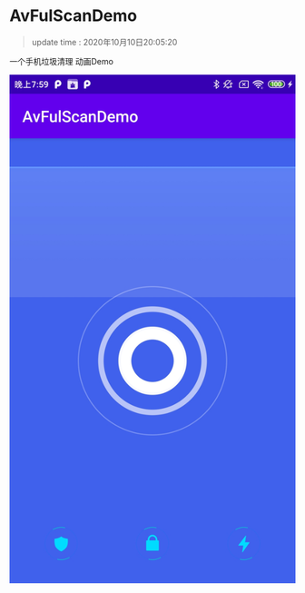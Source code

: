 # AvFulScanDemo

> update time : 2020年10月10日20:05:20

一个手机垃圾清理 动画Demo

![截图](https://github.com/yangmingchuan/AvFulScanDemo/blob/master/app/src/doc/E63EBAF9EAD279A12EF1025D8E2537B7.jpg)
